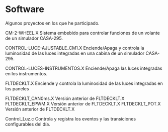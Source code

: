  # Software
 Algunos proyectos en los que he participado.
 
 CM-2-WHEEL.X
  Sistema embebido para controlar funciones de un volante de un simulador CASA-295.
 
 CONTROL-LUCE-AJUSTABLE_CM1.X
  Enciende/Apaga y controla la luminosidad de las luces integradas en una cabina de un simulador CASA-295.
  
 CONTROL-LUCES-INSTRUMENTOS.X
  Enciende/Apaga las luces integradas en los instrumentos.
  
FLTDECKLT.X
 Enciende y controla la luminosidad de las luces integradas en los paneles

FLTDECKLT_CAN0ms.X
 Versión anterior de FLTDECKLT.X
FLTDECKLT_EPWM.X
 Versión anterior de FLTDECKLT.X
FLTDECKLT_POT.X
 Versión anterior de FLTDECKLT.X
 
Control_Luz.c
 Controla y registra los eventos y las transiciones configurables del día.
